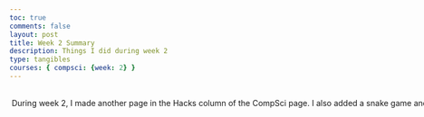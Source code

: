 ```yaml
---
toc: true
comments: false
layout: post
title: Week 2 Summary
description: Things I did during week 2
type: tangibles
courses: { compsci: {week: 2} }
---
```


<html>

<body>


<style>
  .multiline-paragraph {
    width: 1000px; /* Set the desired width */
    white-space: pre-wrap; /* Allow text to wrap within the paragraph */
  }
</style>

 <p class="multiline-paragraph"> 
 During week 2, I made another page in the Hacks column of the CompSci page. I also added a snake game and a calculator to the Hacks column. 
 </p>

</body>
</html>
